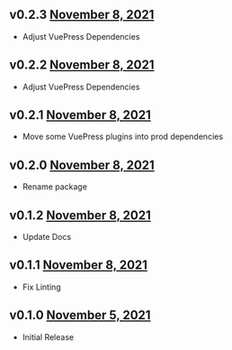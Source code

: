 v0.2.3 [November 8, 2021](https://github.com/lando/website/releases/tag/v0.2.3)
------------------------

* Adjust VuePress Dependencies

v0.2.2 [November 8, 2021](https://github.com/lando/website/releases/tag/v0.2.2)
------------------------

* Adjust VuePress Dependencies

v0.2.1 [November 8, 2021](https://github.com/lando/website/releases/tag/v0.2.1)
------------------------

* Move some VuePress plugins into prod dependencies

v0.2.0 [November 8, 2021](https://github.com/lando/website/releases/tag/v0.2.0)
------------------------

* Rename package

v0.1.2 [November 8, 2021](https://github.com/lando/website/releases/tag/v0.1.2)
------------------------

* Update Docs

v0.1.1 [November 8, 2021](https://github.com/lando/website/releases/tag/v0.1.1)
------------------------

* Fix Linting

v0.1.0 [November 5, 2021](https://github.com/lando/website/releases/tag/v0.1.0)
------------------------

* Initial Release
